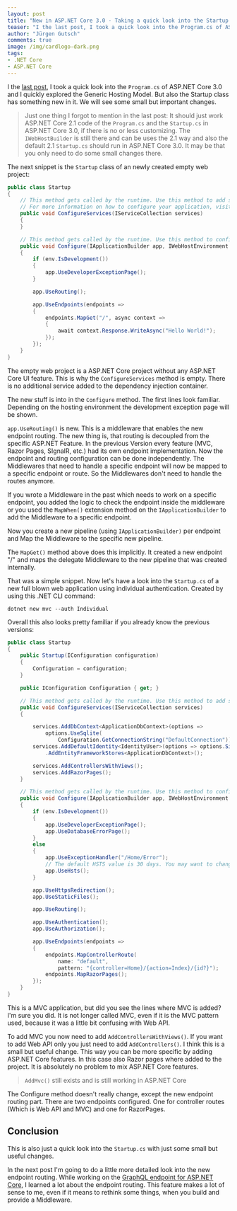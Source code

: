 ```yaml
---
layout: post
title: "New in ASP.NET Core 3.0 - Taking a quick look into the Startup.cs"
teaser: "I the last post, I took a quick look into the Program.cs of ASP.NET Core 3.0 and I quickly explored the Generic Hosting Model. But also the Startup class has something new in it. We will see some small but important changes."
author: "Jürgen Gutsch"
comments: true
image: /img/cardlogo-dark.png
tags: 
- .NET Core
- ASP.NET Core
---
```


I the [last post](https://asp.net-hacker.rocks/2019/08/05/aspnetcore30-generic-hosting-environment.html), I took a quick look into the `Program.cs` of ASP.NET Core 3.0 and I quickly explored the Generic Hosting Model. But also the Startup class has something new in it. We will see some small but important changes.

> Just one thing I forgot to mention in the last post: It should just work ASP.NET Core 2.1 code of the `Program.cs` and the `Startup.cs` in ASP.NET Core 3.0, if there is no or less customizing. The `IWebHostBuilder` is still there and can be uses the 2.1 way and also the default 2.1 `Startup.cs` should run in ASP.NET Core 3.0. It may be that you only need to do some small changes there.

The next snippet is the `Startup` class of an newly created empty web project:

~~~ csharp
public class Startup
{
    // This method gets called by the runtime. Use this method to add services to the container.
    // For more information on how to configure your application, visit https://go.microsoft.com/fwlink/?LinkID=398940
    public void ConfigureServices(IServiceCollection services)
    {
    }

    // This method gets called by the runtime. Use this method to configure the HTTP request pipeline.
    public void Configure(IApplicationBuilder app, IWebHostEnvironment env)
    {
        if (env.IsDevelopment())
        {
            app.UseDeveloperExceptionPage();
        }

        app.UseRouting();

        app.UseEndpoints(endpoints =>
        {
            endpoints.MapGet("/", async context =>
            {
                await context.Response.WriteAsync("Hello World!");
            });
        });
    }
}
~~~

The empty web project is a ASP.NET Core project without any ASP.NET Core UI feature. This is why the `ConfigureServices` method is empty. There is no additional service added to the dependency injection container.

The new stuff is into in the `Configure` method. The first lines look familiar. Depending on the hosting environment the development exception page will be shown.

`app.UseRouting()` is new. This is a middleware that enables the new endpoint routing. The new thing is, that routing is decoupled from the specific ASP.NET Feature. In the previous Version every feature (MVC, Razor Pages, SIgnalR, etc.) had its own endpoint implementation. Now the endpoint and routing configuration can be done independently. The Middlewares that need to handle a specific endpoint will now be mapped to a specific endpoint or route. So the Middlewares don't need to handle the routes anymore.

If you wrote a Middleware in the past which needs to work on a specific endpoint, you added the logic to check the endpoint inside the middleware or you used the `MapWhen()` extension method on the `IApplicationBuilder` to add the Middleware to a specific endpoint.

Now you create a new pipeline (using `IApplicationBuilder)` per endpoint and Map the Middleware to the specific new pipeline.

The `MapGet()` method above does this implicitly. It created a new endpoint "/" and maps the delegate Middleware to the new pipeline that was created internally.

That was a simple snippet. Now let's have a look into the `Startup.cs` of a new full blown web application using individual authentication. Created by using this .NET CLI command:

~~~ shell
dotnet new mvc --auth Individual
~~~

Overall this also looks pretty familiar if you already know the previous versions:

~~~ csharp
public class Startup
{
    public Startup(IConfiguration configuration)
    {
        Configuration = configuration;
    }

    public IConfiguration Configuration { get; }

    // This method gets called by the runtime. Use this method to add services to the container.
    public void ConfigureServices(IServiceCollection services)
    {

        services.AddDbContext<ApplicationDbContext>(options =>
            options.UseSqlite(
                Configuration.GetConnectionString("DefaultConnection")));
        services.AddDefaultIdentity<IdentityUser>(options => options.SignIn.RequireConfirmedAccount = true)
            .AddEntityFrameworkStores<ApplicationDbContext>();

        services.AddControllersWithViews();
        services.AddRazorPages();
    }

    // This method gets called by the runtime. Use this method to configure the HTTP request pipeline.
    public void Configure(IApplicationBuilder app, IWebHostEnvironment env)
    {
        if (env.IsDevelopment())
        {
            app.UseDeveloperExceptionPage();
            app.UseDatabaseErrorPage();
        }
        else
        {
            app.UseExceptionHandler("/Home/Error");
            // The default HSTS value is 30 days. You may want to change this for production scenarios, see https://aka.ms/aspnetcore-hsts.
            app.UseHsts();
        }

        app.UseHttpsRedirection();
        app.UseStaticFiles();

        app.UseRouting();

        app.UseAuthentication();
        app.UseAuthorization();

        app.UseEndpoints(endpoints =>
        {
            endpoints.MapControllerRoute(
                name: "default",
                pattern: "{controller=Home}/{action=Index}/{id?}");
            endpoints.MapRazorPages();
        });
    }
}
~~~

This is a MVC application, but did you see the lines where MVC is added? I'm sure you did. It is not longer called MVC, even if it is the MVC pattern used, because it was a little bit confusing with Web API.

To add MVC you now need to add `AddControllersWithViews()`. If you want to add Web API only you just need to add `AddControllers()`. I think this is a small but useful change. This way you can be more specific by adding ASP.NET Core features. In this case also Razor pages where added to the project. It is absolutely no problem to mix ASP.NET Core features. 

> `AddMvc()` still exists and is still working in ASP.NET Core

The Configure method doesn't really change, except the new endpoint routing part. There are two endpoints configured. One for controller routes (Which is Web API and MVC) and one for RazorPages.

## Conclusion

This is also just a quick look into the `Startup.cs` with just some small but useful changes. 

In the next post I'm going to do a little more detailed look into the new endpoint routing. While working on the [GraphQL endpoint for ASP.NET Core](https://github.com/JuergenGutsch/graphql-aspnetcore), I learned a lot about the endpoint routing. This feature makes a lot of sense to me, even if it means to rethink some things, when you build and provide a Middleware.

